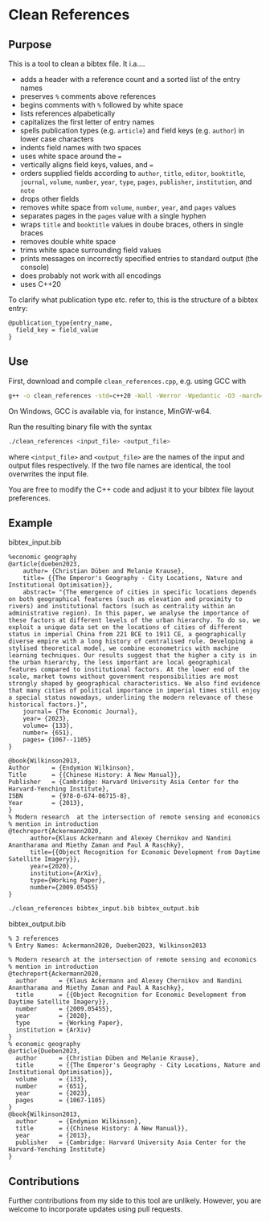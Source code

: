 # Clean References

## Purpose
This is a tool to clean a bibtex file. It i.a....
- adds a header with a reference count and a sorted list of the entry names
- preserves `%` comments above references
- begins comments with `%` followed by white space
- lists references alpabetically
- capitalizes the first letter of entry names
- spells publication types (e.g. `article`) and field keys (e.g. `author`) in lower case characters
- indents field names with two spaces
- uses white space around the `=`
- vertically aligns field keys, values, and `=`
- orders supplied fields according to `author`, `title`, `editor`, `booktitle`, `journal`, `volume`, `number`, `year`, `type`, `pages`, `publisher`, `institution`, and `note`
- drops other fields
- removes white space from `volume`, `number`, `year`, and `pages` values
- separates pages in the `pages` value with a single hyphen
- wraps `title` and `booktitle` values in doube braces, others in single braces
- removes double white space
- trims white space surrounding field values
- prints messages on incorrectly specified entries to standard output (the console)
- does probably not work with all encodings
- uses C++20

To clarify what publication type etc. refer to, this is the structure of a bibtex entry:
```
@publication_type{entry_name,
  field_key = field_value
}
```

## Use
First, download and compile `clean_references.cpp`, e.g. using GCC with
```bash
g++ -o clean_references -std=c++20 -Wall -Werror -Wpedantic -O3 -march=native clean_references.cpp
```
On Windows, GCC is available via, for instance, MinGW-w64.

Run the resulting binary file with the syntax
```bash
./clean_references <input_file> <output_file>
```
where `<intput_file>` and `<output_file>` are the names of the input and output files respectively. If the two file names are identical, the tool overwrites the input file.

You are free to modify the C++ code and adjust it to your bibtex file layout preferences.

## Example
bibtex_input.bib
```
%economic geography
@article{dueben2023,
    author= {Christian Düben and Melanie Krause},
    title= {{The Emperor's Geography - City Locations, Nature and Institutional Optimisation}},
    abstract= "{The emergence of cities in specific locations depends on both geographical features (such as elevation and proximity to rivers) and institutional factors (such as centrality within an administrative region). In this paper, we analyse the importance of these factors at different levels of the urban hierarchy. To do so, we exploit a unique data set on the locations of cities of different status in imperial China from 221 BCE to 1911 CE, a geographically diverse empire with a long history of centralised rule. Developing a stylised theoretical model, we combine econometrics with machine learning techniques. Our results suggest that the higher a city is in the urban hierarchy, the less important are local geographical features compared to institutional factors. At the lower end of the scale, market towns without government responsibilities are most strongly shaped by geographical characteristics. We also find evidence that many cities of political importance in imperial times still enjoy a special status nowadays, underlining the modern relevance of these historical factors.}",
    journal= {The Economic Journal},
    year= {2023},
    volume= {133},
    number= {651},
    pages= {1067--1105}
}

@book{Wilkinson2013,
Author      = {Endymion Wilkinson},
Title       = {{Chinese History: A New Manual}},
Publisher   = {Cambridge: Harvard University Asia Center for the Harvard-Yenching Institute},
ISBN        = {978-0-674-06715-8},
Year        = {2013},
}
% Modern research  at the intersection of remote sensing and economics
% mention in introduction
@techreport{Ackermann2020,
      author={Klaus Ackermann and Alexey Chernikov and Nandini Anantharama and Miethy Zaman and Paul A Raschky},
      title={{Object Recognition for Economic Development from Daytime Satellite Imagery}},
      year={2020},
      institution={ArXiv},
      type={Working Paper},
      number={2009.05455}
}
```
```bash
./clean_references bibtex_input.bib bibtex_output.bib
```
bibtex_output.bib
```
% 3 references
% Entry Names: Ackermann2020, Dueben2023, Wilkinson2013

% Modern research at the intersection of remote sensing and economics
% mention in introduction
@techreport{Ackermann2020,
  author      = {Klaus Ackermann and Alexey Chernikov and Nandini Anantharama and Miethy Zaman and Paul A Raschky},
  title       = {{Object Recognition for Economic Development from Daytime Satellite Imagery}},
  number      = {2009.05455},
  year        = {2020},
  type        = {Working Paper},
  institution = {ArXiv}
}
% economic geography
@article{Dueben2023,
  author      = {Christian Düben and Melanie Krause},
  title       = {{The Emperor's Geography - City Locations, Nature and Institutional Optimisation}},
  volume      = {133},
  number      = {651},
  year        = {2023},
  pages       = {1067-1105}
}
@book{Wilkinson2013,
  author      = {Endymion Wilkinson},
  title       = {{Chinese History: A New Manual}},
  year        = {2013},
  publisher   = {Cambridge: Harvard University Asia Center for the Harvard-Yenching Institute}
}
```

## Contributions
Further contributions from my side to this tool are unlikely. However, you are welcome to incorporate updates using pull requests.
